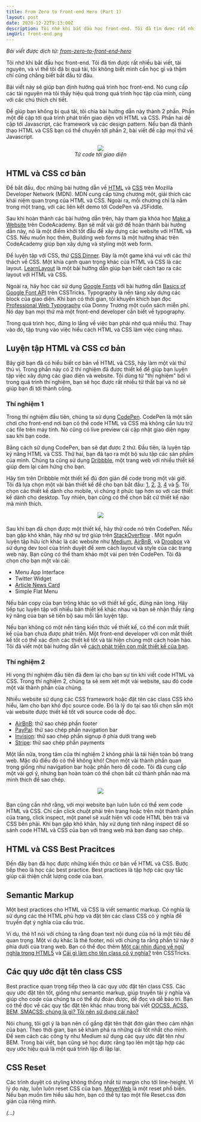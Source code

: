 ```yaml
---
title: From Zero to Front-end Hero (Part 1)
layout: post
date: 2020-12-22T9:13:00Z
description: Tôi nhớ khi bắt đầu học front-end. Tôi đã tìm được rất nhiều bài viết, tài nguyên, và vì thế tôi đã bị quá tải, tôi không biết mình cần học gì và thậm chí cũng chẳng biết bắt đầu từ đâu.
imgUrl: front-end.png
---
```


*Bài viết được dịch từ: [from-zero-to-front-end-hero](https://www.freecodecamp.org/news/from-zero-to-front-end-hero-part-1-7d4f7f0bff02/#.1dfar8kg1)*

Tôi nhớ khi bắt đầu học front-end. Tôi đã tìm được rất nhiều bài viết, tài nguyên, và vì thế tôi đã bị quá tải, tôi không biết mình cần học gì và thậm chí cũng chẳng biết bắt đầu từ đâu.

Bài viết này sẽ giúp bạn định hướng quá trình học front-end. Nó cung cấp các tài nguyên mà tôi thấy hiệu quả trong quá trình học tập của mình, cùng với các chú thích chi tiết.

Để giúp bạn không bị quá tải, tôi chia bài hướng dẫn này thành 2 phần. Phần một đề cập tới quá trình phát triển giao diện với HTML và CSS. Phần hai đề cập tới Javascript, các framework và các design pattern. Nếu bạn đã thành thạo HTML và CSS bạn có thể chuyển tới phần 2, bài viết đề cập mọi thứ về Javascript.
<div style="text-align:center; margin-bottom: 20px">
    <img src="https://techmaster.vn/media/fileman/Uploads/users/188/1-1msCRn-wDUzuGtI1yPUbAA.gif"><br>
    <i>Từ code tới giao diện</i>
</div>

## HTML và CSS cơ bản

Để bắt đầu, đọc những bài hướng dẫn về [HTML](https://developer.mozilla.org/en-US/docs/Learn/HTML/Introduction_to_HTML) và [CSS](https://developer.mozilla.org/en-US/docs/Learn/HTML/Introduction_to_HTML) trên Mozilla Developer Network (MDN). MDN cung cấp từng chương một, giải thích các khái niệm quan trọng của HTML và CSS. Ngoài ra, mỗi chương chỉ là nằm trong một trang, với các liên kết demo tới CodePen và JSFiddle. 

Sau khi hoàn thành các bài hướng dẫn trên, hãy tham gia khóa học [Make a Website](https://www.codecademy.com/learn/make-a-website) trên CodeAcademy. Bạn sẽ mất vài giờ để hoàn thành bài hướng dẫn này, nó là một điểm khởi tốt đầu để xây dựng các website với HTML và CSS. Nếu muốn học thêm, Building web forms là một hướng khác trên CodeAcademy giúp bạn xây dựng và styling một web form.

Để luyện tập với CSS, thử [CSS Dinner](https://flukeout.github.io/). Đây là một game khá vui với các thử thách về CSS. Một khía cạnh quan trọng khác của HTML và CSS là các layout. [LearnLayout](https://learnlayout.com/) là một bài hướng dẫn giúp bạn biết cách tạo ra các layout với HTML và CSS.

Ngoài ra, hãy học các sử dụng [Google Fonts](https://fonts.google.com/) với bài hướng dẫn [Basics of Google Font API](https://www.freecodecamp.org/news/from-zero-to-front-end-hero-part-1-7d4f7f0bff02/#.1dfar8kg1) trên CSSTricks. Typography là nền tảng xây dựng các block của giao diện. Khi bạn có thời gian, tôi khuyến khích bạn đọc [Professional Web Typography](https://prowebtype.com/) của Donny Trương một cuốn sách miễn phí. Nó dạy bạn mọi thứ mà một front-end developer cần biết về typography.

Trong quá trình học, đừng lo lắng về việc bạn phải nhớ quá nhiều thứ. Thay vào đó, tập trung vào việc hiểu cách HTML và CSS làm việc cùng nhau.

## Luyện tập HTML và CSS cơ bản
Bây giờ bạn đã có hiểu biết cơ bản về HTML và CSS, hãy làm một vài thứ thú vị. Trong phần này có 2 thí nghiệm đã được thiết kế để giúp bạn luyện tập việc xây dựng các giao diện và website. Tôi dùng từ "thí nghiệm" bởi vì trong quá trình thí nghiệm, bạn sẽ học được rất nhiều từ thất bại và nó sẽ giúp bạn đi tới thành công.

### Thí nghiệm 1
Trong thí nghiệm đầu tiên, chúng ta sử dụng [CodePen](https://codepen.io). CodePen là một sân chơi cho front-end nơi bạn có thể code HTML và CSS mà không cần lưu trữ các file trên máy tính. Nó cũng có live preview cái cập nhật giao diện ngay sau khi bạn code.

Bằng cách sử dụng CodePen, bạn sẽ đạt được 2 thứ. Đầu tiên, là luyện tập kỹ năng HTML và CSS. Thứ hai, bạn đã tạo ra một bộ sưu tập các sản phẩm của mình. Chúng ta cũng sử dụng [Dribbble](https://dribbble.com/), một trang web với nhiều thiết kế giúp đem lại cảm hứng cho bạn.

Hãy tìm trên Dribbble một thiết kế đủ đơn giản để code trong một vài giờ. Tôi đã lựa chọn một vài bản thiết kế để cho bạn bắt đầu: [1](https://dribbble.com/shots/2262761-Mobile-Blog-App-Interface/attachments/424147), [2](https://dribbble.com/shots/2492038-Task-List-App/attachments/489171), [3](https://dribbble.com/shots/2144170-Day-014-Location-Card/attachments/392323), [4](https://dribbble.com/shots/2639709-Confirm-Reservation/attachments/528798) và [5](https://dribbble.com/shots/2314157-Daily-UI-Day-1/attachments/439137). Tôi chọn các thiết kế dành cho mobile, vì chúng ít phức tạp hơn so với các thiết kế dành cho desktop. Tuy nhiên, bạn cũng có thể chọn bất cứ thiết kế nào mà mình thích.

<div style="text-align:center; margin-bottom: 20px">
    <img src="https://techmaster.vn/media/fileman/Uploads/users/188/1-fJ77FSYZ3uadewW0Z8F_ZA.png">
</div>

Sau khi bạn đã chọn được một thiết kế, hãy thử code nó trên CodePen. Nếu bạn gặp khó khăn, hãy nhờ sự trợ giúp trên [StackOverflow](https://stackoverflow.com/) . Một nguồn luyện tập hữu ích khác là các website như [Medium](https://medium.com/), [AirBnB](https://airbnb.com), và [Dropbox](https://dropbox.com) và sử dụng dev tool của trình duyệt để xem cách layout và style của các trang web này. Bạn cũng có thể tham khảo một vài pen trên CodePen. Tôi đã chọn cho bạn một vài cái:

- Menu App Interface
- Twitter Widget
- [Article News Card](https://codepen.io/jonathanzwhite/pen/GZVKmE)
- Simple Flat Menu

Nếu bản copy của bạn trông khác so với thiết kế gốc, đừng nản lòng. Hãy tiếp tục luyện tập với nhiều bản thiết kế khác nhau và bạn sẽ nhận thấy rằng kỹ năng của bạn sẽ tiến bộ sau mỗi lần luyện tập.

Nếu bạn không có một nền tảng kiến thức về thiết kế, có thể con mắt thiết kế của bạn chưa được phát triển. Một front-end developer với con mắt thiết kế tốt có thể xác định các thiết kế tốt và tái hiện chúng một cách hoàn hảo. Tôi đã viết một bài hướng dẫn về [cách phát triển con mắt thiết kế của bạn](https://medium.com/@JonathanZWhite/developing-your-eye-for-design-cce944bbeae4#.norh8v3ah).

### Thí nghiệm 2
Hi vọng thí nghiệm đầu tiên đã đem lại cho bạn sự tin khi viết code HTML và CSS. Trong thí nghiệm 2, chúng ta sẽ xem xét một vài website, sau đó code một vài thành phần của chúng.

Nhiều website sử dụng các CSS framework hoặc đặt tên các class CSS khó hiểu, làm cho bạn khó đọc source code. Đó là lý do tại sao tôi chọn sẵn một vài website được thiết kế tốt với source code dễ đọc.

- [AirBnB](https://airbnb.com): thử sao chép phần footer 
- [PayPal](https://paypal.com): thử sao chép phần navigation bar
- [Invision](https://www.invisionapp.com/): thử sao chép phần signup ở phía dưới trang web
- [Stripe](https://stripe.com/pricing): thử sao chép phần payments

Một lần nữa, trọng tâm của thí nghiệm 2 không phải là tái hiện toàn bộ trang web. Mặc dù điều đó có thể không khó! Chọn một vài thành phần quan trọng giống như navigation bar hoặc phần hero để code. Tôi đã cung cấp một vài gợi ý, nhưng bạn hoàn toàn có thể chọn bất cứ thành phần nào mà mình thích để sao chép.
<div style="text-align:center; margin-bottom: 20px" class="post__img">
    <img src="https://techmaster.vn/media/fileman/Uploads/users/188/1-RGfXwH8rD3vQPAGIwhikVA.png">
</div>

Bạn cũng cần nhớ rằng, với mọi website bạn luôn luôn có thể xem code HTML và CSS. Chỉ cần click chuột phải trên trang hoặc trên một thành phần của trang, click inspect, một panel sẽ xuất hiện với code HTML bên trái và CSS bên phải. Khi bạn gặp khó khăn, hãy xử dụng tính năng inspect để so sánh code HTML và CSS của bạn với trang web mà bạn đang sao chép.

## HTML và CSS Best Pracitces
Đến đây bạn đã học được những kiến thức cơ bản về HTML và CSS. Bước tiếp theo là học các best practice. Best practices là tập hợp các quy tắc giúp cải thiện chất lượng code của ban.

## Semantic Markup
Một best practices cho HTML và CSS là viết semantic markup. Có nghĩa là sử dụng các thẻ HTML phù hợp và đặt tên các class CSS có ý nghĩa để truyền đạt ý nghĩa của cấu trúc.

Ví dụ, thẻ h1 nói với chúng ta rằng đoạn text nội dung của nó là một tiêu đề quan trọng. Một ví dụ khác là thẻ footer, nói với chúng ta rằng phần tử này ở phía dưới của trang web. Bạn có thể đọc thêm [Một cái nhìn đúng về ngữ nghĩa trong HTML5](https://www.hongkiat.com/blog/html-5-semantics/) và [Cái gì làm cho tên class có ý nghĩa?](https://css-tricks.com/semantic-class-names/) trên CSSTricks.

## Các quy ước đặt tên class CSS
Best practice quan trọng tiếp theo là các quy ước đặt tên class CSS. Các quy ước đặt tên tốt, giống như semantic markup, giúp truyền tải ý nghĩa và giúp cho code của chúng ta có thể dự đoán được, dễ đọc và dễ bảo trì. Bạn có thể đọc về các quy tắc đặt tên khác nhau trong bài viết [OOCSS, ACSS, BEM, SMACSS: chúng là gì? Tôi nên sử dụng cái nào?](https://clubmate.fi/oocss-acss-bem-smacss-what-are-they-what-should-i-use)

Nói chung, tôi gợi ý là bạn nên cố gắng đặt tên thật đơn giản theo cảm nhận của bạn. Theo thời gian, bạn sẽ khám phá ra những cái tốt nhất cho mình. Để xem cách các công ty như Medium sử dụng các quy ước đặt tên như BEM. Trong bài viết, bạn cũng sẽ học được rằng tạo lên một tập hợp các quy ước hiệu quả là một quá trình lặp đi lặp lại.

## CSS Reset
Các trình duyệt có styling không thống nhất từ margin cho tới line-height. Vì lý do này, luôn luôn reset CSS của bạn. [MeyerWeb](https://meyerweb.com/eric/tools/css/reset/index.html) là một reset phổ biến. Nếu bạn muốn tìm hiểu sâu hơn, bạn có thể tự tạo một file Reset.css đơn giản của riêng mình.


*(...)*